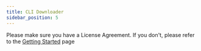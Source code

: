 ```yaml
---
title: CLI Downloader
sidebar_position: 5
---
```


Please make sure you have a License Agreement. If you don't, please refer to the
[Getting Started](../getting-started) page
